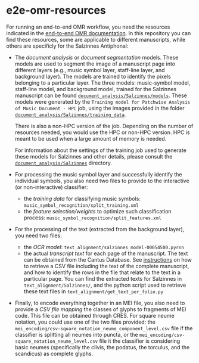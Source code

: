 # e2e-omr-resources

For running an end-to-end OMR workflow, you need the resources indicated in the [end-to-end OMR documentation](http://ddmal.music.mcgill.ca/e2e-omr-documentation/#digital-resources). In this repository you can find these resources, some are applicable to different manuscripts, while others are specificly for the Salzinnes Antiphonal:
-	The *document analysis* or *document segmentation* models. These models are used to segment the image of a manuscript page into different layers (e.g., music symbol layer, staff-line layer, and background layer). The models are trained to identify the pixels belonging to a particular layer. The three models: music-symbol model, staff-line model, and background model, trained for the Salzinnes manuscript can be found [`document_analysis/Salzinnes/models`](https://github.com/DDMAL/e2e-omr-resources/blob/main/document_analysis/Salzinnes/models/). These models were generated by the `Training model for Patchwise Analysis of Music Document - HPC` job, using the images provided in the folder [`document_analysis/Salzinnes/training_data`](https://github.com/DDMAL/e2e-omr-resources/tree/main/document_analysis/Salzinnes/training_data). 

    There is also a non-HPC version of the job. Depending on the number of resources needed, you would use the HPC or non-HPC version. HPC is meant to be used when a large amount of memory is needed. 
    
    For information about the settings of the training job used to generate these models for Salzinnes and other details, please consult the [`document_analysis/Salzinnes`](https://github.com/DDMAL/e2e-omr-resources/tree/main/document_analysis/Salzinnes/) directory.

-	For processing the music symbol layer and successfully identify the individual symbols, you also need two files to provide to the interactive (or non-interactive) classifier:
    -	the *training data* for classifying music symbols: `music_symbol_recognition/split_training.xml`
    -	the *feature selection/weights* to optimize such classification process: `music_symbol_recognition/split_features.xml`

-	For the processing of the text (extracted from the background layer), you need two files:
    - the *OCR model*: `text_alignment/salzinnes_model-00054500.pyrnn`
    - the actual *transcript text* for each page of the manuscript. The text can be obtained from the Cantus Database. See [instructions](http://ddmal.music.mcgill.ca/e2e-omr-documentation/tutorial/music-reconstruction.html#text-alignment) on how to retrieve a CSV file including the text of the complete manuscript, and how to identify the rows in the file that relate to the text in a particular page. You can find the extracted texts for Salzinnes in `text_alignment/Salzinnes/`, and the python script used to retrieve these text files in `text_alignment/get_text_per_folio.py`

-	Finally, to encode everything together in an MEI file, you also need to provide a *CSV file mapping* the classes of glyphs to fragments of MEI code. This file can be obtained through CRES. For square neume notation, you could use one of the two files provided: the `mei_encoding/csv-square_notation_neume_component_level.csv` file if the classifier is splitting all neumes into puncta, or the `mei_encoding/csv-square_notation_neume_level.csv` file it the classifier is considering basic neumes (specifically the clivis, the podatus, the torculus, and the scandicus) as complete glyphs.
